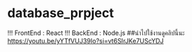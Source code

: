 # database_prpject
!!! FrontEnd : React 
!!! BackEnd : Node.js 
##นำไปใช้งานดูคลิปนี้นะ https://youtu.be/yYTfVUJ39Io?si=vt6SIrJKe7UScYDJ
